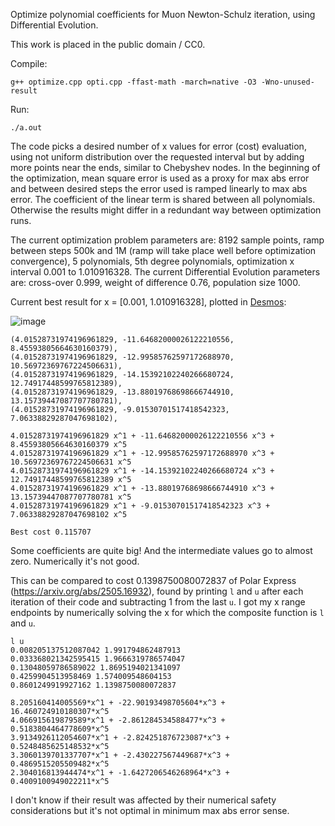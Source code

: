 Optimize polynomial coefficients for Muon Newton-Schulz iteration, using Differential Evolution.

This work is placed in the public domain / CC0.

Compile:

```shell
g++ optimize.cpp opti.cpp -ffast-math -march=native -O3 -Wno-unused-result
```

Run:

```shell
./a.out
```

The code picks a desired number of x values for error (cost) evaluation, using not uniform distribution over the requested interval but by adding more points near the ends, similar to Chebyshev nodes. In the beginning of the optimization, mean square error is used as a proxy for max abs error and between desired steps the error used is ramped linearly to max abs error. The coefficient of the linear term is shared between all polynomials. Otherwise the results might differ in a redundant way between optimization runs.

The current optimization problem parameters are: 8192 sample points, ramp between steps 500k and 1M (ramp will take place well before optimization convergence), 5 polynomials, 5th degree polynomials, optimization x interval 0.001 to 1.010916328. The current Differential Evolution parameters are: cross-over 0.999, weight of difference 0.76, population size 1000.

Current best result for x = [0.001, 1.010916328], plotted in [Desmos](https://www.desmos.com/calculator):

![image](https://github.com/user-attachments/assets/0806a8c9-04e8-42a1-ac64-88910a0bc7b5)

```
(4.01528731974196961829, -11.64682000026122210556, 8.45593805664630160379),
(4.01528731974196961829, -12.99585762597172688970, 10.56972369767224506631),
(4.01528731974196961829, -14.15392102240266680724, 12.74917448599765812389),
(4.01528731974196961829, -13.88019768698666744910, 13.15739447087707780781),
(4.01528731974196961829, -9.01530701517418542323, 7.06338829287047698102),

4.01528731974196961829 x^1 + -11.64682000026122210556 x^3 + 8.45593805664630160379 x^5
4.01528731974196961829 x^1 + -12.99585762597172688970 x^3 + 10.56972369767224506631 x^5
4.01528731974196961829 x^1 + -14.15392102240266680724 x^3 + 12.74917448599765812389 x^5
4.01528731974196961829 x^1 + -13.88019768698666744910 x^3 + 13.15739447087707780781 x^5
4.01528731974196961829 x^1 + -9.01530701517418542323 x^3 + 7.06338829287047698102 x^5

Best cost 0.115707
```

Some coefficients are quite big! And the intermediate values go to almost zero. Numerically it's not good.

This can be compared to cost 0.1398750080072837 of Polar Express (https://arxiv.org/abs/2505.16932), found by printing `l` and `u` after each iteration of their code and subtracting 1 from the last `u`. I got my x range endpoints by numerically solving the x for which the composite function is `l` and `u`.

```
l u
0.008205137512087042 1.991794862487913
0.033368021342595415 1.9666319786574047
0.13048059786589022 1.8695194021341097
0.4259904513958469 1.574009548604153
0.8601249919927162 1.1398750080072837

8.205160414005569*x^1 + -22.90193498705604*x^3 + 16.460724910180307*x^5
4.066915619879589*x^1 + -2.861284534588477*x^3 + 0.5183804464778609*x^5
3.9134926112054607*x^1 + -2.824251876723087*x^3 + 0.5248485625148532*x^5
3.3060139701337707*x^1 + -2.430227567449687*x^3 + 0.4869515205509482*x^5
2.304016813944474*x^1 + -1.6427206546268964*x^3 + 0.4009100949022211*x^5
```

I don't know if their result was affected by their numerical safety considerations but it's not optimal in minimum max abs error sense.
